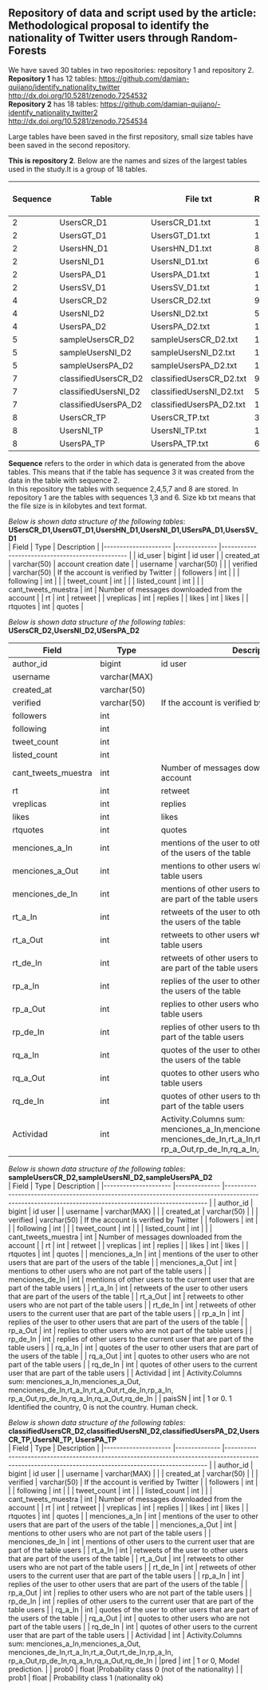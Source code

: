 ## Repository of data and script used by the article: **Methodological proposal to identify the nationality of Twitter users through Random-Forests**

We have saved 30 tables in two repositories: repository 1 and repository 2.   
**Repository 1** has 12 tables:  https://github.com/damian-quijano/identify_nationality_twitter    
http://dx.doi.org/10.5281/zenodo.7254532     
**Repository 2** has 18 tables: https://github.com/damian-quijano/-identify_nationality_twitter2   
http://dx.doi.org/10.5281/zenodo.7254534     
   
Large tables have been saved in the first repository, small size tables have been saved in the second repository. 
  
**This is repository 2**. Below are the names and sizes of the largest tables used in the study.It is a group of 18 tables.

| Sequence 	| Table                	| File txt                 	| Records 	| Size kb txt 	|
|----------	|----------------------	|--------------------------	|---------	|-------------	|
| 2        	| UsersCR_D1           	| UsersCR_D1.txt           	| 12000   	| 979         	|
| 2        	| UsersGT_D1           	| UsersGT_D1.txt           	| 14314   	| 1170        	|
| 2        	| UsersHN_D1           	| UsersHN_D1.txt           	| 8991    	| 744         	|
| 2        	| UsersNI_D1           	| UsersNI_D1.txt           	| 6942    	| 588         	|
| 2        	| UsersPA_D1           	| UsersPA_D1.txt           	| 17292   	| 1418        	|
| 2        	| UsersSV_D1           	| UsersSV_D1.txt           	| 13642   	| 1128        	|
| 4        	| UsersCR_D2           	| UsersCR_D2.txt           	| 9843    	| 1123        	|
| 4        	| UsersNI_D2           	| UsersNI_D2.txt           	| 5223    	| 608         	|
| 4        	| UsersPA_D2           	| UsersPA_D2.txt           	| 14789   	| 1704        	|
| 5        	| sampleUsersCR_D2     	| sampleUsersCR_D2.txt     	| 196420  	| 45          	|
| 5        	| sampleUsersNI_D2     	| sampleUsersNI_D2.txt     	| 196420  	| 46          	|
| 5        	| sampleUsersPA_D2     	| sampleUsersPA_D2.txt     	| 196420  	| 46          	|
| 7        	| classifiedUsersCR_D2 	| classifiedUsersCR_D2.txt 	| 9843    	| 1445        	|
| 7        	| classifiedUsersNI_D2 	| classifiedUsersNI_D2.txt 	| 5223    	| 803         	|
| 7        	| classifiedUsersPA_D2 	| classifiedUsersPA_D2.txt 	| 14789   	| 2205        	|
| 8        	| UsersCR_TP           	| UsersCR_TP.txt           	| 3886    	| 543         	|
| 8        	| UsersNI_TP           	| UsersNI_TP.txt           	| 1343    	| 204         	|
| 8        	| UsersPA_TP          	| UsersPA_TP.txt           	| 6392    	| 935         	|


**Sequence** refers to the order in which data is generated from the above tables. This means that if the table has sequence 3 it was created from the data in the table with sequence 2.  
In this repository the tables with sequence 2,4,5,7 and 8 are stored. In repository 1 are the tables with sequences 1,3 and 6. 
Size kb txt means that the file size is in kilobytes and text format.  
   
*Below is shown data structure of the following tables*: **USersCR_D1,UsersGT_D1,UsersHN_D1,UsersNI_D1,USersPA_D1,UsersSV_D1**   
| Field               	| Type        	| Description                                    	|
|---------------------	|-------------	|------------------------------------------------	|
| id_user             	| bigint      	| id user                                        	|
| created_at          	| varchar(50) 	| account creation date                          	|
| username            	| varchar(50) 	|                                                	|
| verified            	| varchar(50) 	| If the account is verified by Twitter          	|
| followers           	| int         	|                                                	|
| following           	| int         	|                                                	|
| tweet_count         	| int         	|                                                	|
| listed_count        	| int         	|                                                	|
| cant_tweets_muestra 	| int         	| Number of messages downloaded from the account 	|
| rt                  	| int         	| retweet                                        	|
| vreplicas           	| int         	| replies                                        	|
| likes               	| int         	| likes                                          	|
| rtquotes            	| int         	| quotes                                         	|


*Below is shown data structure of the following tables*: **USersCR_D2,UsersNI_D2,USersPA_D2**  

| Field               	| Type         	| Description                                                                                                                                          	|
|---------------------	|--------------	|------------------------------------------------------------------------------------------------------------------------------------------------------	|
| author_id           	| bigint       	| id user                                                                                                                                              	|
| username            	| varchar(MAX) 	|                                                                                                                                                      	|
| created_at          	| varchar(50)  	|                                                                                                                                                      	|
| verified            	| varchar(50)  	| If the account is verified by Twitter                                                                                                                	|
| followers           	| int          	|                                                                                                                                                      	|
| following           	| int          	|                                                                                                                                                      	|
| tweet_count         	| int          	|                                                                                                                                                      	|
| listed_count        	| int          	|                                                                                                                                                      	|
| cant_tweets_muestra 	| int          	| Number of messages downloaded from the account                                                                                                       	|
| rt                  	| int          	| retweet                                                                                                                                              	|
| vreplicas           	| int          	| replies                                                                                                                                              	|
| likes               	| int          	| likes                                                                                                                                                	|
| rtquotes            	| int          	| quotes                                                                                                                                               	|
| menciones_a_In      	| int          	| mentions of the user to other   users      that are part of the users of the table                                                                   	|
| menciones_a_Out     	| int          	| mentions to other users who are   not part      of the table users                                                                                   	|
| menciones_de_In     	| int          	| mentions of other users to the   current user      that are part of the table users                                                                  	|
| rt_a_In             	| int          	| retweets of the user to other   users      that are part of the users of the table                                                                   	|
| rt_a_Out            	| int          	| retweets to other users who are   not part      of the table users                                                                                   	|
| rt_de_In            	| int          	| retweets of other users to the   current user that      are part of the table users                                                                  	|
| rp_a_In             	| int          	| replies of the user to other users that are part of the users of the table                                                                           	|
| rp_a_Out            	| int          	| replies to other users who are not part of the table users                                                                                           	|
| rp_de_In            	| int          	| replies of other users to the current user that are part of the table users                                                                          	|
| rq_a_In             	| int          	| quotes of the user to other users that are part of the users of the table                                                                            	|
| rq_a_Out            	| int          	| quotes to other users who are not part of the table users                                                                                            	|
| rq_de_In            	| int          	| quotes of other users to the current user that are part of the table users                                                                           	|
| Actividad           	| int          	| Activity.Columns sum: menciones_a_In,menciones_a_Out, menciones_de_In,rt_a_In,rt_a_Out,rt_de_In,rp_a_In, rp_a_Out,rp_de_In,rq_a_In,rq_a_Out,rq_de_In 	|

*Below is shown data structure of the following tables*: **sampleUsersCR_D2,sampleUsersNI_D2,sampleUsersPA_D2**  
| Field               	| Type         	| Description                                                                                                                                          	|
|---------------------	|--------------	|------------------------------------------------------------------------------------------------------------------------------------------------------	|
| author_id           	| bigint       	| id user                                                                                                                                              	|
| username            	| varchar(MAX) 	|                                                                                                                                                      	|
| created_at          	| varchar(50)  	|                                                                                                                                                      	|
| verified            	| varchar(50)  	| If the account is verified by Twitter                                                                                                                	|
| followers           	| int          	|                                                                                                                                                      	|
| following           	| int          	|                                                                                                                                                      	|
| tweet_count         	| int          	|                                                                                                                                                      	|
| listed_count        	| int          	|                                                                                                                                                      	|
| cant_tweets_muestra 	| int          	| Number of messages downloaded from the account                                                                                                       	|
| rt                  	| int          	| retweet                                                                                                                                              	|
| vreplicas           	| int          	| replies                                                                                                                                              	|
| likes               	| int          	| likes                                                                                                                                                	|
| rtquotes            	| int          	| quotes                                                                                                                                               	|
| menciones_a_In      	| int          	| mentions of the user to other   users      that are part of the users of the table                                                                   	|
| menciones_a_Out     	| int          	| mentions to other users who are   not part      of the table users                                                                                   	|
| menciones_de_In     	| int          	| mentions of other users to the   current user      that are part of the table users                                                                  	|
| rt_a_In             	| int          	| retweets of the user to other   users      that are part of the users of the table                                                                   	|
| rt_a_Out            	| int          	| retweets to other users who are   not part      of the table users                                                                                   	|
| rt_de_In            	| int          	| retweets of other users to the   current user that      are part of the table users                                                                  	|
| rp_a_In             	| int          	| replies of the user to other users that are part of the users of the table                                                                           	|
| rp_a_Out            	| int          	| replies to other users who are not part of the table users                                                                                           	|
| rp_de_In            	| int          	| replies of other users to the current user that are part of the table users                                                                          	|
| rq_a_In             	| int          	| quotes of the user to other users that are part of the users of the table                                                                            	|
| rq_a_Out            	| int          	| quotes to other users who are not part of the table users                                                                                            	|
| rq_de_In            	| int          	| quotes of other users to the current user that are part of the table users                                                                           	|
| Actividad           	| int          	| Activity.Columns sum: menciones_a_In,menciones_a_Out, menciones_de_In,rt_a_In,rt_a_Out,rt_de_In,rp_a_In, rp_a_Out,rp_de_In,rq_a_In,rq_a_Out,rq_de_In 	|
| paisSN              	| int          	| 1 or 0. 1 Identified the country, 0 is not the country. Human check.    

  
  
*Below is shown data structure of the following tables*: **classifiedUsersCR_D2,classifiedUsersNI_D2,classifiedUsersPA_D2,UsersCR_TP,UsersNI_TP, UsersPA_TP**    
| Field               	| Type         	| Description                                                                                                                                          	|
|---------------------	|--------------	|------------------------------------------------------------------------------------------------------------------------------------------------------	|
| author_id           	| bigint       	| id user                                                                                                                                              	|
| username            	| varchar(MAX) 	|                                                                                                                                                      	|
| created_at          	| varchar(50)  	|                                                                                                                                                      	|
| verified            	| varchar(50)  	| If the account is verified by Twitter                                                                                                                	|
| followers           	| int          	|                                                                                                                                                      	|
| following           	| int          	|                                                                                                                                                      	|
| tweet_count         	| int          	|                                                                                                                                                      	|
| listed_count        	| int          	|                                                                                                                                                      	|
| cant_tweets_muestra 	| int          	| Number of messages downloaded from the account                                                                                                       	|
| rt                  	| int          	| retweet                                                                                                                                              	|
| vreplicas           	| int          	| replies                                                                                                                                              	|
| likes               	| int          	| likes                                                                                                                                                	|
| rtquotes            	| int          	| quotes                                                                                                                                               	|
| menciones_a_In      	| int          	| mentions of the user to other   users      that are part of the users of the table                                                                   	|
| menciones_a_Out     	| int          	| mentions to other users who are   not part      of the table users                                                                                   	|
| menciones_de_In     	| int          	| mentions of other users to the   current user      that are part of the table users                                                                  	|
| rt_a_In             	| int          	| retweets of the user to other   users      that are part of the users of the table                                                                   	|
| rt_a_Out            	| int          	| retweets to other users who are   not part      of the table users                                                                                   	|
| rt_de_In            	| int          	| retweets of other users to the   current user that      are part of the table users                                                                  	|
| rp_a_In             	| int          	| replies of the user to other users that are part of the users of the table                                                                           	|
| rp_a_Out            	| int          	| replies to other users who are not part of the table users                                                                                           	|
| rp_de_In            	| int          	| replies of other users to the current user that are part of the table users                                                                          	|
| rq_a_In             	| int          	| quotes of the user to other users that are part of the users of the table                                                                            	|
| rq_a_Out            	| int          	| quotes to other users who are not part of the table users                                                                                            	|
| rq_de_In            	| int          	| quotes of other users to the current user that are part of the table users                                                                           	|
| Actividad           	| int          	| Activity.Columns sum: menciones_a_In,menciones_a_Out, menciones_de_In,rt_a_In,rt_a_Out,rt_de_In,rp_a_In, rp_a_Out,rp_de_In,rq_a_In,rq_a_Out,rq_de_In 	|
|pred             	| int          	| 1 or 0,   Model prediction.                                                                         	|
| prob0           	| float          	|Probability class 0 (not of the nationality)                                                                                           	|
| prob1            	| float        	| Probability  class 1 (nationality ok)  
  


